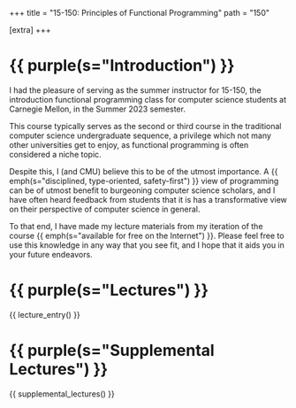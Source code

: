 +++
title = "15-150: Principles of Functional Programming"
path = "150"

[extra]
+++

# {{ purple(s="Introduction") }}

I had the pleasure of serving as the summer instructor for 15-150, the introduction
functional programming class for computer science students at Carnegie Mellon, in
the Summer 2023 semester.

This course typically serves as the second or third course in the traditional
computer science undergraduate sequence, a privilege which not many other universities
get to enjoy, as functional programming is often considered a niche topic.

Despite this, I (and CMU) believe this to be of the utmost importance. A {{ emph(s="disciplined,
type-oriented, safety-first") }} view of programming can be of utmost benefit to burgeoning
computer science scholars, and I have often heard feedback from students that it is has
a transformative view on their perspective of computer science in general.

To that end, I have made my lecture materials from my iteration of the course {{ emph(s="available
for free on the Internet") }}. Please feel free to use this knowledge in any way that you see
fit, and I hope that it aids you in your future endeavors.

# {{ purple(s="Lectures") }}

<div class="with-bottom-spacing">
  {{ lecture_entry() }}
</div>

# {{ purple(s="Supplemental Lectures") }}

{{ supplemental_lectures() }}